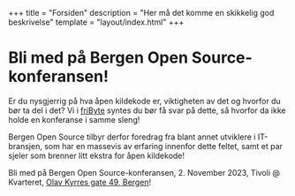 +++
title = "Forsiden"
description = "Her må det komme en skikkelig god beskrivelse"
template = "layout/index.html"
+++

# Bli med på Bergen Open Source-konferansen!

Er du nysgjerrig på hva åpen kildekode er, viktigheten av det og hvorfor du bør ta del i det? Vi i [friByte][fribyte] syntes du bør få svar på dette, så hvorfor da ikke holde en konferanse i samme sleng!

Bergen Open Source tilbyr derfor foredrag fra blant annet utviklere i IT-bransjen, som har en massevis av erfaring innenfor dette feltet, samt et par sjeler som brenner litt ekstra for åpen kildekode!

Bli med på Bergen Open Source-konferansen, 2. November 2023, Tivoli @ Kvarteret, [Olav Kyrres gate 49, Bergen][kvarteret]!

[fribyte]: https://fribyte.no
[kvarteret]: https://www.openstreetmap.org/node/6137059358
